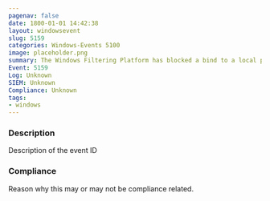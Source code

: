 ```yaml
---
pagenav: false
date: 1800-01-01 14:42:38
layout: windowsevent
slug: 5159
categories: Windows-Events 5100
image: placeholder.png
summary: The Windows Filtering Platform has blocked a bind to a local port
Event: 5159
Log: Unknown
SIEM: Unknown
Compliance: Unknown
tags:
- windows
---
```


### Description

Description of the event ID

### Compliance

Reason why this may or may not be compliance related.
